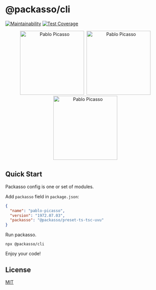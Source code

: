 # @packasso/cli

[![Maintainability](https://api.codeclimate.com/v1/badges/aaced5b2261f8a59b7cd/maintainability)](https://codeclimate.com/github/qiwi/packasso/maintainability)
[![Test Coverage](https://api.codeclimate.com/v1/badges/aaced5b2261f8a59b7cd/test_coverage)](https://codeclimate.com/github/qiwi/packasso/test_coverage)

<p align="center">
  <img alt="Pablo Picasso" src="https://raw.githubusercontent.com/qiwi/packasso/master/pablo-picasso-self-portrait-1972-06-30.webp" width="200" />&nbsp;
  <img alt="Pablo Picasso" src="https://raw.githubusercontent.com/qiwi/packasso/master/pablo-picasso-self-portrait-1972-07-02.webp" width="200" />&nbsp;
  <img alt="Pablo Picasso" src="https://raw.githubusercontent.com/qiwi/packasso/master/pablo-picasso-self-portrait-1972-07-03.webp" width="200" />&nbsp;
</p>

## Quick Start

Packasso config is one or set of modules.

Add `packasso` field in `package.json`:

```json
{
  "name": "pablo-picasso",
  "version": "1972.07.03",
  "packasso": "@packasso/preset-ts-tsc-uvu"
}
```

Run packasso.

```shell
npx @packasso/cli
```

Enjoy your code!

## License

[MIT](./LICENSE)
